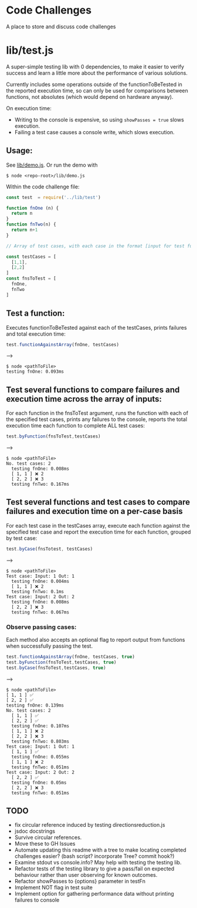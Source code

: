 # Code Challenges

A place to store and discuss code challenges


# lib/test.js
A super-simple testing lib with 0 dependencies, to make it easier to verify success and learn a little more about the performance of various solutions.

Currently includes some operations outside of the functionToBeTested in the reported execution time, so can only be used for comparisons between functions, not absolutes (which would depend on hardware anyway).

On execution time:
- Writing to the console is expensive, so using `showPasses = true` slows execution.
- Failing a test case causes a console write, which slows execution.

## Usage:
See [lib/demo.js](https://github.com/DBBrowne/code-challenges-public/blob/main/lib/demo.js). Or run the demo with 
```console
$ node <repo-root>/lib/demo.js
```

Within the code challenge file:
```javascript
const test  = require('../lib/test')

function fnOne (n) {
  return n
}
function fnTwo(n) {
  return n+1
}

// Array of test cases, with each case in the format [input for test function, expected return from test function]

const testCases = [
  [1,1],
  [2,2]
]
const fnsToTest = [
  fnOne,
  fnTwo
]
```


## Test a function:
Executes functionToBeTested against each of the testCases, prints failures and total execution time:
```javascript
test.functionAgainstArray(fnOne, testCases) 
```
-->
```console
$ node <pathToFile>
testing fnOne: 0.093ms
```

## Test several functions to compare failures and execution time across the array of inputs:
For each function in the fnsToTest argument, runs the function with each of the specified test cases, prints any failures to the console, reports the total execution time each function to complete ALL test cases:
```javascript
test.byFunction(fnsToTest,testCases)
```
-->
```console
$ node <pathToFile>
No. test cases: 2
  testing fnOne: 0.008ms
  [ 1, 1 ] ❌ 2
  [ 2, 2 ] ❌ 3
  testing fnTwo: 0.167ms
```

## Test several functions and test cases to compare failures and execution time on a per-case basis
For each test case in the testCases array, execute each function against the specified test case and report the execution time for each function, grouped by test case:
```javascript
test.byCase(fnsTotest, testCases)
```
-->
```console
$ node <pathToFile>
Test case: Input: 1 Out: 1
  testing fnOne: 0.004ms
  [ 1, 1 ] ❌ 2
  testing fnTwo: 0.1ms
Test case: Input: 2 Out: 2
  testing fnOne: 0.008ms
  [ 2, 2 ] ❌ 3
  testing fnTwo: 0.067ms
```


### Observe passing cases:
Each method also accepts an optional flag to report output from functions when successfully passing the test.
```javascript
test.functionAgainstArray(fnOne, testCases, true)
test.byFunction(fnsToTest,testCases, true)
test.byCase(fnsToTest,testCases, true)
```
-->
```console
$ node <pathToFile>
[ 1, 1 ] ✅
[ 2, 2 ] ✅
testing fnOne: 0.139ms
No. test cases: 2
  [ 1, 1 ] ✅
  [ 2, 2 ] ✅
  testing fnOne: 0.107ms
  [ 1, 1 ] ❌ 2
  [ 2, 2 ] ❌ 3
  testing fnTwo: 0.803ms
Test case: Input: 1 Out: 1
  [ 1, 1 ] ✅
  testing fnOne: 0.055ms
  [ 1, 1 ] ❌ 2
  testing fnTwo: 0.051ms
Test case: Input: 2 Out: 2
  [ 2, 2 ] ✅
  testing fnOne: 0.05ms
  [ 2, 2 ] ❌ 3
  testing fnTwo: 0.051ms
```


## TODO
  - fix circular reference induced by testing directionsreduction.js
 - jsdoc docstrings
 - Survive circular references.
 - Move these to GH Issues
 - Automate updating this readme with a tree to make locating completed challenges easier? (bash script? incorporate Tree? commit hook?) 
 - Examine stdout vs console.info?  May help with testing the testing lib.
 - Refactor tests of the testing library to give a pass/fail on expected behaviour rather than user observing for known outcomes.
 - Refactor showPasses to {options} parameter in testFn
 - Implement NOT flag in test suite
 - Implement option for gathering performance data without printing failures to console